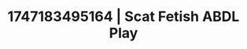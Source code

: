 ---
categories:
- Nerdy seduction
- Erotic dream roleplay
- Romantasy erotica
- Sensual touch
- Hog tying
image: /assets/images/1747183495164.jpg
layout: post
seo:
  description: Featured content with sensual Scat Fetish, ABDL Play. HD images available.
  keywords: Scat Fetish, ABDL Play
  og_image: /assets/images/1747183495164.jpg
  schema_type: VisualArtwork
tags:
- '#1747183495164'
- ABDL Play
- Scat Fetish
title: 1747183495164 | Scat Fetish ABDL Play
---